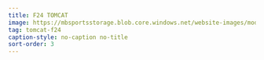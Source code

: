 ```yaml
---
title: F24 TOMCAT
image: https://mbsportsstorage.blob.core.windows.net/website-images/model-gallery/2018/f24/2018-f24-01.jpg
tag: tomcat-f24
caption-style: no-caption no-title
sort-order: 3
---
```

